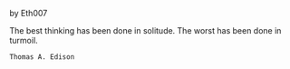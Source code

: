 by Eth007

The best thinking has been done in solitude. The worst has been done in turmoil.

    Thomas A. Edison
